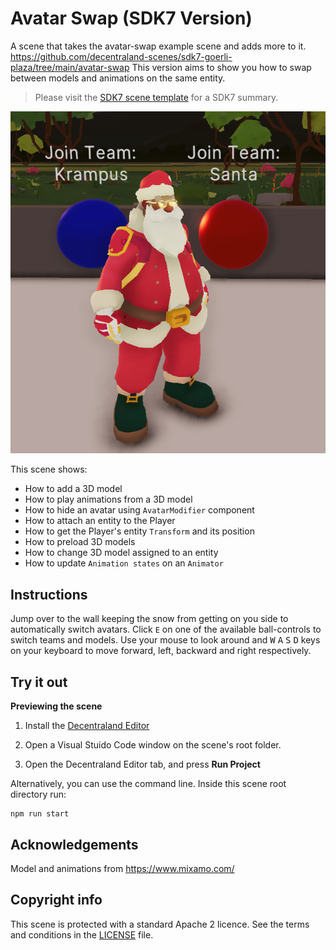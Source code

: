 # Avatar Swap (SDK7 Version)
A scene that takes the avatar-swap example scene and adds more to it.
https://github.com/decentraland-scenes/sdk7-goerli-plaza/tree/main/avatar-swap
This version aims to show you how to swap between models and animations on the same entity.

> Please visit the [SDK7 scene template](https://github.com/decentraland/sdk7-scene-template) for a SDK7 summary.

![](screenshots/avatar-swap.png)

This scene shows:
- How to add a 3D model
- How to play animations from a 3D model
- How to hide an avatar using `AvatarModifier` component
- How to attach an entity to the Player
- How to get the Player's entity `Transform` and its position
- How to preload 3D models
- How to change 3D model assigned to an entity
- How to update `Animation states` on an `Animator`

## Instructions
Jump over to the wall keeping the snow from getting on you side to automatically switch avatars. Click `E` on one of the available ball-controls to switch teams and models. Use your mouse to look around and <kbd>W</kbd> <kbd>A</kbd> <kbd>S</kbd> <kbd>D</kbd> keys on your keyboard to move forward, left, backward and right respectively. 

## Try it out

 

**Previewing the scene**

1) Install the [Decentraland Editor](https://docs.decentraland.org/creator/development-guide/sdk7/editor/)

2) Open a Visual Stuido Code window on the scene's root folder.

3) Open the Decentraland Editor tab, and press **Run Project**

Alternatively, you can use the command line. Inside this scene root directory run:

```
npm run start
```

## Acknowledgements

Model and animations from https://www.mixamo.com/

## Copyright info

This scene is protected with a standard Apache 2 licence. See the terms and conditions in the [LICENSE](/LICENSE) file.
